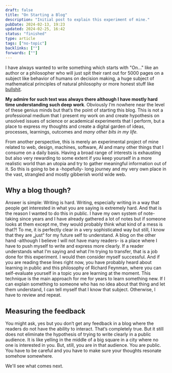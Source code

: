 ```yaml
---
draft: false
title: "On Starting a Blog"
description: "Initial post to explain this experiment of mine."
pubDate: 2024-02-13, 19:23
updated: 2024-02-25, 16:42
status: "finished"
type: article
tags: ["no-topic"]
backlinks: [""]
forwards: [""]
---
```


I have always wanted to write something which starts with "On..." like an
author or a philosopher who will just spit their rant out for 5000 pages on a
subject like behavior of humans on decision making, a huge subject of mathematical
principles of natural philosophy or more honest stuff like [bullshit](https://www.goodreads.com/book/show/385.On_Bullshit).

**My admire for such text was always there although I have mostly hard time understanding
such deep work**. Obviously I‘m nowhere near the level of these genius minds but that‘s the
point of starting this blog. This is not a professional medium that I present my work on and
create hypothesis on unsolved issues of science or academical experiments that I perform,
but a place to express my thoughts and create a digital garden of ideas, processes, learnings, outcomes and _many other bits in my life._

From another perspective, this is merely an experimental project of mine related to web,
design, machines, software, AI and many other things that I consume on a daily basis.
Having a broad range of interests is exhausting but also very rewarding to some extent
if you keep yourself in a more realistic world than an utopia and try to gather meaningful
information out of it. So this is going to be a -hopefully- long journey and my very own
place in the vast, strangled and mostly gibberish world wide web.

## Why a blog though?

Answer is simple: Writing is hard. Writing, especially writing in a way that people get
interested in what you are saying is extremely hard. And that is the reason I wanted to
do this in public. I have my own system of note-taking since years and I have already
gathered a lot of notes but if someone looks at them except me, they would probably
think what kind of a mess is that?! To me, it is perfectly clear in a very sophisticated
way but still, I know that they are „just“ for my future self to understand.
A blog on the other hand -although I believe I will not have many readers-
is a place where I have to push myself to write and express more clearly.
If a reader understands what I‘m saying and what I‘m trying to transfer,
that is a job done for this experiment. I would then consider myself successful.
And if you are reading these lines right now, you have probably heard about learning
in public and this philosophy of Richard Feynman, where you can self-evaluate yourself
in a topic you are learning at the moment. This technique is the main approach for
me for years to learn something new. If I can explain something to someone who has
no idea about that thing and let them understand, I can tell myself that
I know that subject. Otherwise, I have to review and repeat.

## Measuring the feedback

You might ask, yes but you don‘t get any feedback in a blog where the readers
do not have the ability to interact. That‘s completely true. But it still does not
eliminate the hypothesis of trying to write clearly in a public audience.
It is like yelling in the middle of a big square in a city where no one is
interested in you. But, still, you are in that audience. You are public.
You have to be careful and you have to make sure your thoughts resonate somehow somewhere.

We'll see what comes next.
